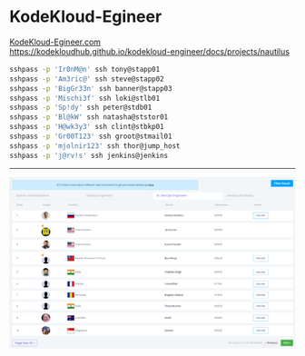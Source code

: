 # KodeKloud-Egineer
[KodeKloud-Egineer.com](https://kodekloud-engineer.com)  
https://kodekloudhub.github.io/kodekloud-engineer/docs/projects/nautilus

```bash
sshpass -p 'Ir0nM@n' ssh tony@stapp01
sshpass -p 'Am3ric@' ssh steve@stapp02
sshpass -p 'BigGr33n' ssh banner@stapp03
sshpass -p 'Mischi3f' ssh loki@stlb01
sshpass -p 'Sp!dy' ssh peter@stdb01
sshpass -p 'Bl@kW' ssh natasha@ststor01
sshpass -p 'H@wk3y3' ssh clint@stbkp01
sshpass -p 'Gr00T123' ssh groot@stmail01
sshpass -p 'mjolnir123' ssh thor@jump_host
sshpass -p 'j@rv!s' ssh jenkins@jenkins
```

---

![1st.png](1st.png)
